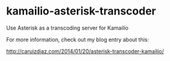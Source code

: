 kamailio-asterisk-transcoder
============================

Use Asterisk as a transcoding server for Kamailio

For more information, check out my blog entry about this:

http://caruizdiaz.com/2014/01/20/asterisk-transcoder-kamailio/
